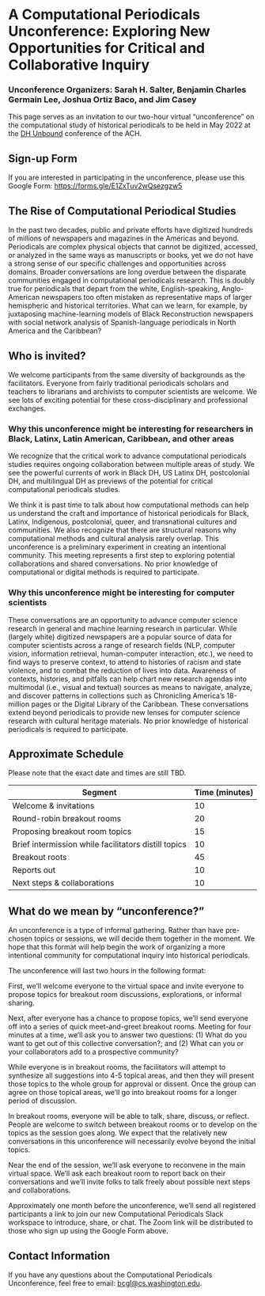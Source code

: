 # A Computational Periodicals Unconference: Exploring New Opportunities for Critical and Collaborative Inquiry

### Unconference Organizers: Sarah H. Salter, Benjamin Charles Germain Lee, Joshua Ortiz Baco, and Jim Casey 

This page serves as an invitation to our two-hour virtual “unconference” on the computational study of historical periodicals to be held in May 2022 at the [DH Unbound](https://dhunbound2022.ach.org/) conference of the ACH. 

## Sign-up Form
If you are interested in participating in the unconference, please use this Google Form: https://forms.gle/E1ZxTuv2wQsezgzw5

## The Rise of Computational Periodical Studies
In the past two decades, public and private efforts have digitized hundreds of millions of newspapers and magazines in the Americas and beyond. Periodicals are complex physical objects that cannot be digitized, accessed, or analyzed in the same ways as manuscripts or books, yet we do not have a strong sense of our specific challenges and opportunities across domains. Broader conversations are long overdue between the disparate communities engaged in computational periodicals research. This is doubly true for periodicals that depart from the white, English-speaking, Anglo-American newspapers too often mistaken as representative maps of larger hemispheric and historical territories. What can we learn, for example, by juxtaposing machine-learning models of Black Reconstruction newspapers with social network analysis of Spanish-language periodicals in North America and the Caribbean?

## Who is invited?
We welcome participants from the same diversity of backgrounds as the facilitators. Everyone from fairly traditional periodicals scholars and teachers to librarians and archivists to computer scientists are welcome. We see lots of exciting potential for these cross-disciplinary and professional exchanges.

### Why this unconference might be interesting for researchers in Black, Latinx, Latin American, Caribbean, and other areas
We recognize that the critical work to advance computational periodicals studies requires ongoing collaboration between multiple areas of study. We see the powerful currents of work in Black DH, US Latinx DH, postcolonial DH, and multilingual DH as previews of the potential for critical computational periodicals studies.

We think it is past time to talk about how computational methods can help us understand the craft and importance of historical periodicals for Black, Latinx, Indigenous, postcolonial, queer, and transnational cultures and communities. We also recognize that there are structural reasons why computational methods and cultural analysis rarely overlap. This unconference is a preliminary experiment in creating an intentional community. This meeting represents a first step to exploring potential collaborations and shared conversations. No prior knowledge of computational or digital methods is required to participate. 

### Why this unconference might be interesting for computer scientists
These conversations are an opportunity to advance computer science research in general and machine learning research in particular. While (largely white) digitized newspapers are a popular source of data for computer scientists across a range of research fields (NLP, computer vision, information retrieval, human-computer interaction, etc.), we need to find ways to preserve context, to attend to histories of racism and state violence, and to combat the reduction of lives into data. Awareness of contexts, histories, and pitfalls can help chart new research agendas into multimodal (i.e., visual and textual) sources as means to navigate, analyze, and discover patterns in collections such as Chronicling America’s 18-million pages or the Digital Library of the Caribbean. These conversations extend beyond periodicals to provide new lenses for computer science research with cultural heritage materials. No prior knowledge of historical periodicals is required to participate. 

## Approximate Schedule
Please note that the exact date and times are still TBD.

| Segment | Time (minutes) | 
| --- | --- |
| Welcome & invitations | 10 |
| Round-robin breakout rooms | 20 |
| Proposing breakout room topics | 15 |
| Brief intermission while facilitators distill topics | 10 |
| Breakout roots | 45 |
| Reports out | 10 |
| Next steps & collaborations | 10 |

## What do we mean by “unconference?”
An unconference is a type of informal gathering. Rather than have pre-chosen topics or sessions, we will decide them together in the moment. We hope that this format will help begin the work of organizing a more intentional community for computational inquiry into historical periodicals. 

The unconference will last two hours in the following format: 

First, we’ll welcome everyone to the virtual space and invite everyone to propose topics for breakout room discussions, explorations, or informal sharing. 

Next, after everyone has a chance to propose topics, we’ll send everyone off into a series of quick meet-and-greet breakout rooms. Meeting for four minutes at a time, we’ll ask you to answer two questions: (1) What do you want to get out of this collective conversation?; and (2) What can you or your collaborators add to a prospective community? 

While everyone is in breakout rooms, the facilitators will attempt to synthesize all suggestions into 4-5 topical areas, and then they will present those topics to the whole group for approval or dissent. Once the group can agree on those topical areas, we’ll go into breakout rooms for a longer period of discussion.

In breakout rooms, everyone will be able to talk, share, discuss, or reflect. People are welcome to switch between breakout rooms or to develop on the topics as the session goes along. We expect that the relatively new conversations in this unconference will necessarily evolve beyond the initial topics. 

Near the end of the session, we’ll ask everyone to reconvene in the main virtual space. We’ll ask each breakout room to report back on their conversations and we’ll invite folks to talk freely about possible next steps and collaborations. 

Approximately one month before the unconference, we’ll send all registered participants a link to join our new Computational Periodicals Slack workspace to introduce, share, or chat. The Zoom link will be distributed to those who sign up using the Google Form above.

## Contact Information
If you have any questions about the Computational Periodicals Unconference, feel free to email: [bcgl@cs.washington.edu](mailto:bcgl@cs.washington.edu).
